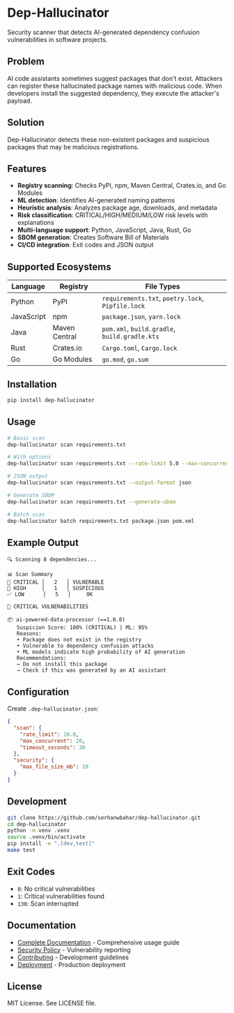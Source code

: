 # Dep-Hallucinator

Security scanner that detects AI-generated dependency confusion vulnerabilities in software projects.

## Problem

AI code assistants sometimes suggest packages that don't exist. Attackers can register these hallucinated package names with malicious code. When developers install the suggested dependency, they execute the attacker's payload.

## Solution

Dep-Hallucinator detects these non-existent packages and suspicious packages that may be malicious registrations.

## Features

* **Registry scanning**: Checks PyPI, npm, Maven Central, Crates.io, and Go Modules
* **ML detection**: Identifies AI-generated naming patterns
* **Heuristic analysis**: Analyzes package age, downloads, and metadata
* **Risk classification**: CRITICAL/HIGH/MEDIUM/LOW risk levels with explanations
* **Multi-language support**: Python, JavaScript, Java, Rust, Go
* **SBOM generation**: Creates Software Bill of Materials
* **CI/CD integration**: Exit codes and JSON output

## Supported Ecosystems

| Language | Registry | File Types |
|----------|----------|------------|
| Python | PyPI | `requirements.txt`, `poetry.lock`, `Pipfile.lock` |
| JavaScript | npm | `package.json`, `yarn.lock` |
| Java | Maven Central | `pom.xml`, `build.gradle`, `build.gradle.kts` |
| Rust | Crates.io | `Cargo.toml`, `Cargo.lock` |
| Go | Go Modules | `go.mod`, `go.sum` |

## Installation

```bash
pip install dep-hallucinator
```

## Usage

```bash
# Basic scan
dep-hallucinator scan requirements.txt

# With options
dep-hallucinator scan requirements.txt --rate-limit 5.0 --max-concurrent 10

# JSON output
dep-hallucinator scan requirements.txt --output-format json

# Generate SBOM
dep-hallucinator scan requirements.txt --generate-sbom

# Batch scan
dep-hallucinator batch requirements.txt package.json pom.xml
```

## Example Output

```
🔍 Scanning 8 dependencies...

📊 Scan Summary           
🚨 CRITICAL │   2   │ VULNERABLE
🔶 HIGH     │   1   │ SUSPICIOUS  
✅ LOW      │   5   │     OK     

🚨 CRITICAL VULNERABILITIES

📦 ai-powered-data-processor (==1.0.0)
   Suspicion Score: 100% (CRITICAL) | ML: 95%
   Reasons:
   • Package does not exist in the registry
   • Vulnerable to dependency confusion attacks
   • ML models indicate high probability of AI generation
   Recommendations:
   → Do not install this package
   → Check if this was generated by an AI assistant
```

## Configuration

Create `.dep-hallucinator.json`:

```json
{
  "scan": {
    "rate_limit": 10.0,
    "max_concurrent": 20,
    "timeout_seconds": 30
  },
  "security": {
    "max_file_size_mb": 10
  }
}
```

## Development

```bash
git clone https://github.com/serhanwbahar/dep-hallucinator.git
cd dep-hallucinator
python -m venv .venv
source .venv/bin/activate
pip install -e ".[dev,test]"
make test
```

## Exit Codes

- `0`: No critical vulnerabilities
- `1`: Critical vulnerabilities found
- `130`: Scan interrupted

## Documentation

* [Complete Documentation](documentation.md) - Comprehensive usage guide
* [Security Policy](security.md) - Vulnerability reporting
* [Contributing](contributing.md) - Development guidelines
* [Deployment](deployment.md) - Production deployment

## License

MIT License. See LICENSE file.
